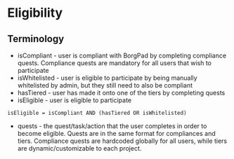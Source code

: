
# Eligibility

## Terminology

- isCompliant - user is compliant with BorgPad by completing compliance quests. Compliance quests are mandatory for all users that wish to participate 
- isWhitelisted - user is eligible to participate by being manually whitelisted by admin, but they still need to also be compliant
- hasTiered - user has made it onto one of the tiers by completing quests
- isEligible - user is eligible to participate

```
isEligible = isCompliant AND (hasTiered OR isWhitelisted)
```

- quests - the quest/task/action that the user completes in order to become eligible. Quests are in the same format for compliances and tiers. Compliance quests are hardcoded globally for all users, while tiers are dynamic/customizable to each project.
